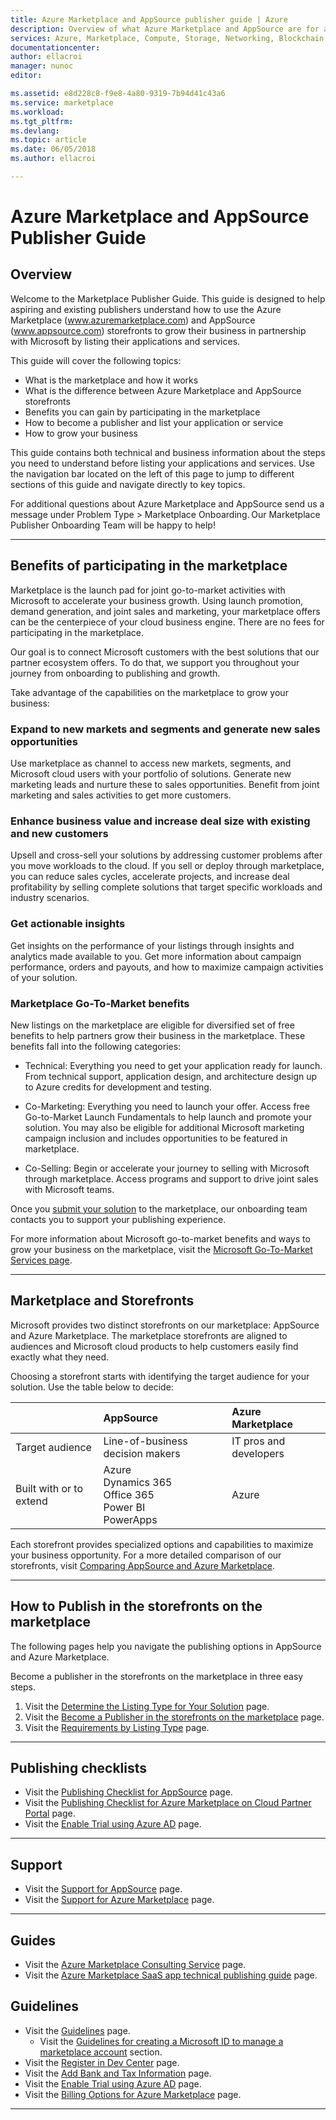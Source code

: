 ```yaml
---  
title: Azure Marketplace and AppSource publisher guide | Azure
description: Overview of what Azure Marketplace and AppSource are for app and service publishers
services: Azure, Marketplace, Compute, Storage, Networking, Blockchain, Security
documentationcenter:
author: ellacroi
manager: nunoc
editor:

ms.assetid: e8d228c8-f9e8-4a80-9319-7b94d41c43a6
ms.service: marketplace
ms.workload: 
ms.tgt_pltfrm: 
ms.devlang: 
ms.topic: article
ms.date: 06/05/2018
ms.author: ellacroi

---  
```


# Azure Marketplace and AppSource Publisher Guide  

## Overview 

Welcome to the Marketplace Publisher Guide. This guide is designed to help aspiring and existing publishers understand how to use the Azure Marketplace (www.azuremarketplace.com) and AppSource (www.appsource.com) storefronts to grow their business in partnership with Microsoft by listing their applications and services.  

This guide will cover the following topics: 
*   What is the marketplace and how it works 
*   What is the difference between Azure Marketplace and AppSource storefronts 
*   Benefits you can gain by participating in the marketplace 
*   How to become a publisher and list your application or service 
*   How to grow your business 

This guide contains both technical and business information about the steps you need to understand before listing your applications and services. Use the navigation bar located on the left of this page to jump to different sections of this guide and navigate directly to key topics.   

For additional questions about Azure Marketplace and AppSource send us a message under Problem Type > Marketplace Onboarding. Our Marketplace Publisher Onboarding Team will be happy to help! 

---  

## Benefits of participating in the marketplace 

Marketplace is the launch pad for joint go-to-market activities with Microsoft to accelerate your business growth. Using launch promotion, demand generation, and joint sales and marketing, your marketplace offers can be the centerpiece of your cloud business engine. There are no fees for participating in the marketplace.  

Our goal is to connect Microsoft customers with the best solutions that our partner ecosystem offers. To do that, we support you throughout your journey from onboarding to publishing and growth. 

Take advantage of the capabilities on the marketplace to grow your business: 

### Expand to new markets and segments and generate new sales opportunities

Use marketplace as channel to access new markets, segments, and Microsoft cloud users with your portfolio of solutions. Generate new marketing leads and nurture these to sales opportunities. Benefit from joint marketing and sales activities to get more customers.  

### Enhance business value and increase deal size with existing and new customers 

Upsell and cross-sell your solutions by addressing customer problems after you move workloads to the cloud. If you sell or deploy through marketplace, you can reduce sales cycles, accelerate projects, and increase deal profitability by selling complete solutions that target specific workloads and industry scenarios. 
  
### Get actionable insights 

Get insights on the performance of your listings through insights and analytics made available to you. Get more information about campaign performance, orders and payouts, and how to maximize campaign activities of your solution.  

### Marketplace Go-To-Market benefits 

New listings on the marketplace are eligible for diversified set of free benefits to help partners grow their business in the marketplace. These benefits fall into the following categories: 

*   Technical: Everything you need to get your application ready for launch. From technical support, application design, and architecture design up to Azure credits for development and testing. 

*   Co-Marketing: Everything you need to launch your offer. Access free Go-to-Market Launch Fundamentals to help launch and promote your solution. You may also be eligible for additional Microsoft marketing campaign inclusion and includes opportunities to be featured in marketplace.  

*   Co-Selling: Begin or accelerate your journey to selling with Microsoft through marketplace. Access programs and support to drive joint sales with Microsoft teams.  

Once you [submit your solution](https://azuremarketplace.microsoft.com/sell/signup) to the marketplace, our onboarding team contacts you to support your publishing experience.  

For more information about Microsoft go-to-market benefits and ways to grow your business on the marketplace, visit the [Microsoft Go-To-Market Services page](https://partner.microsoft.com/reach-customers/gtm).

---  
## Marketplace and Storefronts 

Microsoft provides two distinct storefronts on our marketplace: AppSource and Azure Marketplace. The marketplace storefronts are aligned to audiences and Microsoft cloud products to help customers easily find exactly what they need. 

Choosing a storefront starts with identifying the target audience for your solution. Use the table below to decide: 

|  | AppSource | Azure Marketplace |
|:--- |:--- |:--- |
| Target audience | Line-of-business decision makers | IT pros and developers | 
| Built with or to extend | Azure<br />Dynamics 365<br />Office 365<br />Power BI<br />PowerApps | Azure |  

Each storefront provides specialized options and capabilities to maximize your business opportunity. For a more detailed comparison of our storefronts, visit [Comparing AppSource and Azure Marketplace](./comparing-appsource-azure-marketplace.md). 

---   

## How to Publish in the storefronts on the marketplace  
The following pages help you navigate the publishing options in AppSource and Azure Marketplace.  

Become a publisher in the storefronts on the marketplace in three easy steps.  
1.  Visit the [Determine the Listing Type for Your Solution](./determine-your-listing-type.md) page.  
2.  Visit the [Become a Publisher in the storefronts on the marketplace](./become-publisher.md) page.  
3.  Visit the [Requirements by Listing Type](./listing-type-requirements.md) page.  

---   

## Publishing checklists  
*   Visit the [Publishing Checklist for AppSource](publishing-checklist-appsource.md) page.  
*   Visit the [Publishing Checklist for Azure Marketplace on Cloud Partner Portal](./publishing-checklist-azure-marketplace.md) page.  
*   Visit the [Enable Trial using Azure AD](./enable-trial-using-azure-ad.md) page.  

---  

## Support  
*   Visit the [Support for AppSource](./support-appsource.md) page.  
*   Visit the [Support for Azure Marketplace](./support-azure-marketplace.md) page.  

---  

## Guides  
*   Visit the [Azure Marketplace Consulting Service](consulting-services.md) page.  
*   Visit the [Azure Marketplace SaaS app technical publishing guide](marketplace-saas-applications-technical-publishing-guide.md) page.  

## Guidelines  
*   Visit the [Guidelines](./guidelines.md) page.  
    *   Visit the [Guidelines for creating a Microsoft ID to manage a marketplace account](./guidelines.md#guidelines-for-creating-a-microsoft-id-to-manage-a-marketplace-account) section.  
*   Visit the [Register in Dev Center](./register-dev-center.md) page.  
*   Visit the [Add Bank and Tax Information](./add-bank-tax-info.md) page.  
*   Visit the [Enable Trial using Azure AD](./enable-trial-using-azure-ad.md) page.  
*   Visit the [Billing Options for Azure Marketplace](./billing-options-azure-marketplace.md) page.  

---  
